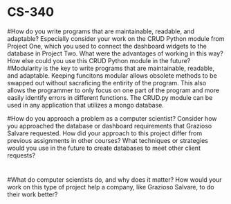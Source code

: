 # CS-340

#How do you write programs that are maintainable, readable, and adaptable? Especially consider your work on the CRUD Python module from Project One, which you used to connect the dashboard widgets to the database in Project Two. What were the advantages of working in this way? How else could you use this CRUD Python module in the future?
#Modularity is the key to write programs that are maintainable, readable, and adaptable.  Keeping funcitons modular allows obsolete methods to be swapped out without sacraficing the entirity of the program.  This also allows the programmer to only focus on one part of the program and more easily identify errors in different functions.  The CRUD.py module can be used in any application that utilizes a mongo database.

#How do you approach a problem as a computer scientist? Consider how you approached the database or dashboard requirements that Grazioso Salvare requested. How did your approach to this project differ from previous assignments in other courses? What techniques or strategies would you use in the future to create databases to meet other client requests?
#

#What do computer scientists do, and why does it matter? How would your work on this type of project help a company, like Grazioso Salvare, to do their work better?
#
